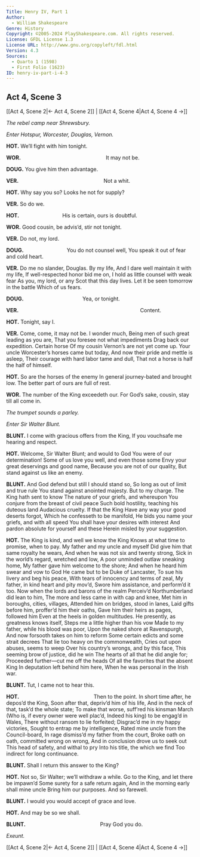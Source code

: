 ```yaml
---
Title: Henry IV, Part 1
Author: 
  - William Shakespeare
Genre: History
Copyright: ©2005-2024 PlayShakespeare.com. All rights reserved.
License: GFDL License 1.3
License URL: http://www.gnu.org/copyleft/fdl.html
Version: 4.3
Sources:
  - Quarto 1 (1598)
  - First Folio (1623)
ID: henry-iv-part-i-4-3
---
```


## Act 4, Scene 3
[[Act 4, Scene 2|← Act 4, Scene 2]] | [[Act 4, Scene 4|Act 4, Scene 4 →]]

*The rebel camp near Shrewsbury.*

*Enter Hotspur, Worcester, Douglas, Vernon.*

**HOT.**
We’ll fight with him tonight.

**WOR.**
                It may not be.

**DOUG.**
You give him then advantage.

**VER.**
                Not a whit.

**HOT.**
Why say you so? Looks he not for supply?

**VER.**
So do we.

**HOT.**
        His is certain, ours is doubtful.

**WOR.**
Good cousin, be advis’d, stir not tonight.

**VER.**
Do not, my lord.

**DOUG.**
        You do not counsel well,
You speak it out of fear and cold heart.

**VER.**
Do me no slander, Douglas. By my life,
And I dare well maintain it with my life,
If well-respected honor bid me on,
I hold as little counsel with weak fear
As you, my lord, or any Scot that this day lives.
Let it be seen tomorrow in the battle
Which of us fears.

**DOUG.**
           Yea, or tonight.

**VER.**
                       Content.

**HOT.**
Tonight, say I.

**VER.**
Come, come, it may not be. I wonder much,
Being men of such great leading as you are,
That you foresee not what impediments
Drag back our expedition. Certain horse
Of my cousin Vernon’s are not yet come up.
Your uncle Worcester’s horses came but today,
And now their pride and mettle is asleep,
Their courage with hard labor tame and dull,
That not a horse is half the half of himself.

**HOT.**
So are the horses of the enemy
In general journey-bated and brought low.
The better part of ours are full of rest.

**WOR.**
The number of the King exceedeth our.
For God’s sake, cousin, stay till all come in.

*The trumpet sounds a parley.*

*Enter Sir Walter Blunt.*

**BLUNT.**
I come with gracious offers from the King,
If you vouchsafe me hearing and respect.

**HOT.**
Welcome, Sir Walter Blunt; and would to God
You were of our determination!
Some of us love you well, and even those some
Envy your great deservings and good name,
Because you are not of our quality,
But stand against us like an enemy.

**BLUNT.**
And God defend but still I should stand so,
So long as out of limit and true rule
You stand against anointed majesty.
But to my charge. The King hath sent to know
The nature of your griefs, and whereupon
You conjure from the breast of civil peace
Such bold hostility, teaching his duteous land
Audacious cruelty. If that the King
Have any way your good deserts forgot,
Which he confesseth to be manifold,
He bids you name your griefs, and with all speed
You shall have your desires with interest
And pardon absolute for yourself and these
Herein misled by your suggestion.

**HOT.**
The King is kind, and well we know the King
Knows at what time to promise, when to pay.
My father and my uncle and myself
Did give him that same royalty he wears,
And when he was not six and twenty strong,
Sick in the world’s regard, wretched and low,
A poor unminded outlaw sneaking home,
My father gave him welcome to the shore;
And when he heard him swear and vow to God
He came but to be Duke of Lancaster,
To sue his livery and beg his peace,
With tears of innocency and terms of zeal,
My father, in kind heart and pity mov’d,
Swore him assistance, and perform’d it too.
Now when the lords and barons of the realm
Perceiv’d Northumberland did lean to him,
The more and less came in with cap and knee,
Met him in boroughs, cities, villages,
Attended him on bridges, stood in lanes,
Laid gifts before him, proffer’d him their oaths,
Gave him their heirs as pages, followed him
Even at the heels in golden multitudes.
He presently, as greatness knows itself,
Steps me a little higher than his vow
Made to my father, while his blood was poor,
Upon the naked shore at Ravenspurgh,
And now forsooth takes on him to reform
Some certain edicts and some strait decrees
That lie too heavy on the commonwealth,
Cries out upon abuses, seems to weep
Over his country’s wrongs, and by this face,
This seeming brow of justice, did he win
The hearts of all that he did angle for;
Proceeded further—cut me off the heads
Of all the favorites that the absent King
In deputation left behind him here,
When he was personal in the Irish war.

**BLUNT.**
Tut, I came not to hear this.

**HOT.**
              Then to the point.
In short time after, he depos’d the King,
Soon after that, depriv’d him of his life,
And in the neck of that, task’d the whole state;
To make that worse, suff’red his kinsman March
(Who is, if every owner were well plac’d,
Indeed his king) to be engag’d in Wales,
There without ransom to lie forfeited;
Disgrac’d me in my happy victories,
Sought to entrap me by intelligence,
Rated mine uncle from the Council-board,
In rage dismiss’d my father from the court,
Broke oath on oath, committed wrong on wrong,
And in conclusion drove us to seek out
This head of safety, and withal to pry
Into his title, the which we find
Too indirect for long continuance.

**BLUNT.**
Shall I return this answer to the King?

**HOT.**
Not so, Sir Walter; we’ll withdraw a while.
Go to the King, and let there be impawn’d
Some surety for a safe return again,
And in the morning early shall mine uncle
Bring him our purposes. And so farewell.

**BLUNT.**
I would you would accept of grace and love.

**HOT.**
And may be so we shall.

**BLUNT.**
              Pray God you do.

*Exeunt.*

[[Act 4, Scene 2|← Act 4, Scene 2]] | [[Act 4, Scene 4|Act 4, Scene 4 →]]